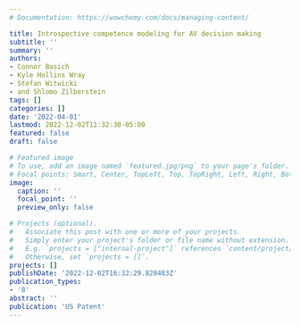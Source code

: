 ```yaml
---
# Documentation: https://wowchemy.com/docs/managing-content/

title: Introspective competence modeling for AV decision making
subtitle: ''
summary: ''
authors:
- Connor Basich
- Kyle Hollins Wray
- Stefan Witwicki
- and Shlomo Zilberstein
tags: []
categories: []
date: '2022-04-01'
lastmod: 2022-12-02T11:32:30-05:00
featured: false
draft: false

# Featured image
# To use, add an image named `featured.jpg/png` to your page's folder.
# Focal points: Smart, Center, TopLeft, Top, TopRight, Left, Right, BottomLeft, Bottom, BottomRight.
image:
  caption: ''
  focal_point: ''
  preview_only: false

# Projects (optional).
#   Associate this post with one or more of your projects.
#   Simply enter your project's folder or file name without extension.
#   E.g. `projects = ["internal-project"]` references `content/project/deep-learning/index.md`.
#   Otherwise, set `projects = []`.
projects: []
publishDate: '2022-12-02T16:32:29.828483Z'
publication_types:
- '8'
abstract: ''
publication: 'US Patent'
---
```

